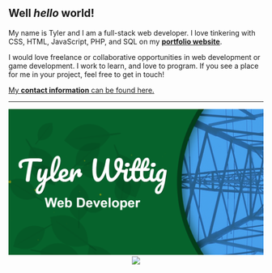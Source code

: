 <!--
**twit96/twit96** is a ✨ _special_ ✨ repository because its `README.md` (this file) appears on your GitHub profile.

Here are some ideas to get you started:

- 🔭 I’m currently working on ...
- 🌱 I’m currently learning ...
- 👯 I’m looking to collaborate on ...
- 🤔 I’m looking for help with ...
- 💬 Ask me about ...
- 📫 How to reach me: ...
- 😄 Pronouns: ...
- ⚡ Fun fact: ...
-->

## Well <i>hello</i> world!

My name is Tyler and I am a full-stack web developer. I love tinkering with CSS, HTML, JavaScript, PHP, and SQL on my
<a href="https://twit96.github.io/"><b>portfolio website</b></a>. 

I would love freelance or collaborative opportunities in web development or game development. I work to learn, and love to program. If you see a place for me in your project, feel free to get in touch! 

<a href="https://twit96.github.io/">My <b>contact information</b> can be found here.</a>

<hr />
<!-- Top Languages -->
<!-- ![Top Langs](https://github-readme-stats.vercel.app/api/top-langs/?username=twit96&&hide=html,jupyter%20notebook&hide_border=true&layout=compact&theme=tokyonight) -->

<!-- README Stats -->
<!-- <img src="https://github-readme-stats.vercel.app/api?username=twit96&count_private=true&include_all_commits=true&show_icons=true&hide_border=true&theme=tokyonight" /> -->
<!-- <img src="https://github-readme-stats.vercel.app/api?username=twit96&count_private=true&include_all_commits=true&show_icons=true&title_color=148bdb&text_color=06632c&icon_color=06632c&bg_color=dedede&hide_border=true&border_radius=15px" /> -->
<p align="center">
  <img alt="Tyler Wittig Card" src="./site-card.png" />
  <img src="https://github-readme-stats.vercel.app/api?username=twit96&count_private=true&include_all_commits=true&show_icons=true&title_color=ffffff&text_color=ffffff&icon_color=ffffff&bg_color=15,48acf0,6201ff&hide_border=true&border_radius=3px" />
</p>

<!-- Visitors Badge -->
<!-- <img src="https://visitor-badge.glitch.me/badge?page_id=$twit96.$twit96" /> -->
<!-- ![visitors](https://visitor-badge.glitch.me/badge?page_id=$twit96.$twit96) -->
